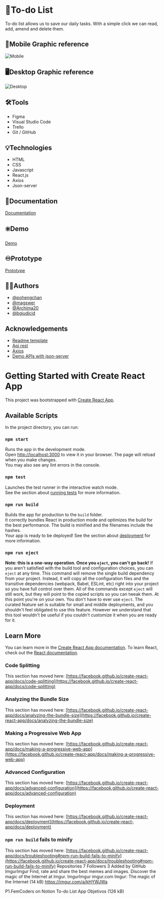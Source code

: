 
# :memo:To-do List
To-do list allows us to save our daily tasks.
With a simple click we can read, add, amend and delete them.
## :iphone:Mobile Graphic reference
![Mobile](https://imgur.com/a/SUIzqmN)
## :desktop_computer:Desktop Graphic reference
![Desktop](https://imgur.com/a/kHYWJWa)
## :hammer_and_wrench:Tools
- Figma
- Visual Studio Code
- Trello
- Git / GitHub
## :bulb:Technologies
- HTML
- CSS
- Javascript
- React.js
- Axios
- Json-server
## :page_facing_up:Documentation
[Documentation](https://femcoders.notion.site/To-do-List-App-4c5091c98df847f99d5801e6373586e1)
## :sparkle:Demo
[Demo]()
## :infinity:Prototype
[Prototype](https://www.figma.com/proto/9yDnX83DzlpjQ6IPAno4Q9/To-do-List?node-id=1%3A7&scaling=scale-down&page-id=0%3A1&starting-point-node-id=1%3A7)
## :raising_hand_woman:Authors
- [@pohengchan](https://github.com/pohengchan)
- [@magswer](https://github.com/magswer)
- [@Archima20](https://github.com/Archima20)
- [@bgiudicid](https://github.com/bgiudicid)
## Acknowledgements
 - [Readme template](https://readme.so/)
 - [Api rest](hhttps://desarrolloweb.com/articulos/crear-api-rest-json-server.html)
 - [Axios](https://github.com/axios/axios)
 - [Demo APIs with json-server](https://egghead.io/lessons/javascript-creating-demo-apis-with-json-server)
# Getting Started with Create React App
This project was bootstrapped with [Create React App](https://github.com/facebook/create-react-app).
## Available Scripts
In the project directory, you can run:
### `npm start`
Runs the app in the development mode.\
Open [http://localhost:3000](http://localhost:3000) to view it in your browser.
The page will reload when you make changes.\
You may also see any lint errors in the console.
### `npm test`
Launches the test runner in the interactive watch mode.\
See the section about [running tests](https://facebook.github.io/create-react-app/docs/running-tests) for more information.
### `npm run build`
Builds the app for production to the `build` folder.\
It correctly bundles React in production mode and optimizes the build for the best performance.
The build is minified and the filenames include the hashes.\
Your app is ready to be deployed!
See the section about [deployment](https://facebook.github.io/create-react-app/docs/deployment) for more information.
### `npm run eject`
**Note: this is a one-way operation. Once you `eject`, you can't go back!**
If you aren't satisfied with the build tool and configuration choices, you can `eject` at any time. This command will remove the single build dependency from your project.
Instead, it will copy all the configuration files and the transitive dependencies (webpack, Babel, ESLint, etc) right into your project so you have full control over them. All of the commands except `eject` will still work, but they will point to the copied scripts so you can tweak them. At this point you're on your own.
You don't have to ever use `eject`. The curated feature set is suitable for small and middle deployments, and you shouldn't feel obligated to use this feature. However we understand that this tool wouldn't be useful if you couldn't customize it when you are ready for it.
## Learn More
You can learn more in the [Create React App documentation](https://facebook.github.io/create-react-app/docs/getting-started).
To learn React, check out the [React documentation](https://reactjs.org/).
### Code Splitting
This section has moved here: [https://facebook.github.io/create-react-app/docs/code-splitting](https://facebook.github.io/create-react-app/docs/code-splitting)
### Analyzing the Bundle Size
This section has moved here: [https://facebook.github.io/create-react-app/docs/analyzing-the-bundle-size](https://facebook.github.io/create-react-app/docs/analyzing-the-bundle-size)
### Making a Progressive Web App
This section has moved here: [https://facebook.github.io/create-react-app/docs/making-a-progressive-web-app](https://facebook.github.io/create-react-app/docs/making-a-progressive-web-app)
### Advanced Configuration
This section has moved here: [https://facebook.github.io/create-react-app/docs/advanced-configuration](https://facebook.github.io/create-react-app/docs/advanced-configuration)
### Deployment
This section has moved here: [https://facebook.github.io/create-react-app/docs/deployment](https://facebook.github.io/create-react-app/docs/deployment)
### `npm run build` fails to minify
This section has moved here: [https://facebook.github.io/create-react-app/docs/troubleshooting#npm-run-build-fails-to-minify](https://facebook.github.io/create-react-app/docs/troubleshooting#npm-run-build-fails-to-minify)
Repositories
7
Followers
3
Added by GitHub
ImgurImgur
Find, rate and share the best memes and images. Discover the magic of the Internet at Imgur.
ImgurImgur
imgur.com
Imgur: The magic of the Internet (14 kB)
https://imgur.com/a/kHYWJWa

P1.FemCoders on Notion
To-do List App
Objetivos (126 kB)
